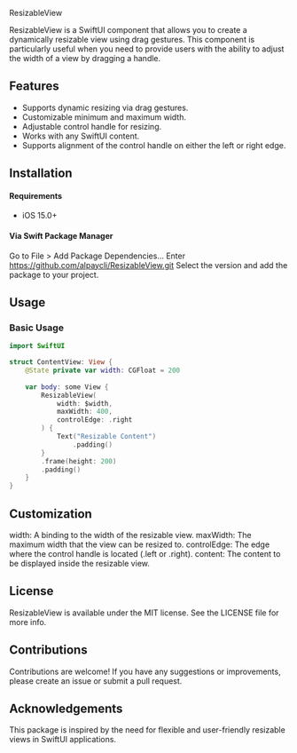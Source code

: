 ResizableView

ResizableView is a SwiftUI component that allows you to create a dynamically resizable view using drag gestures. This component is particularly useful when you need to provide users with the ability to adjust the width of a view by dragging a handle.

## Features

- Supports dynamic resizing via drag gestures.
- Customizable minimum and maximum width.
- Adjustable control handle for resizing.
- Works with any SwiftUI content.
- Supports alignment of the control handle on either the left or right edge.

## Installation

#### Requirements

- iOS 15.0+

#### Via Swift Package Manager

Go to File > Add Package Dependencies...
Enter https://github.com/alpaycli/ResizableView.git
Select the version and add the package to your project.

## Usage

### Basic Usage
```Swift
import SwiftUI

struct ContentView: View {
    @State private var width: CGFloat = 200
    
    var body: some View {
        ResizableView(
            width: $width,
            maxWidth: 400,
            controlEdge: .right
        ) {
            Text("Resizable Content")
                .padding()
        }
        .frame(height: 200)
        .padding()
    }
}
```

## Customization
width: A binding to the width of the resizable view.
maxWidth: The maximum width that the view can be resized to.
controlEdge: The edge where the control handle is located (.left or .right).
content: The content to be displayed inside the resizable view.

## License

ResizableView is available under the MIT license. See the LICENSE file for more info.

## Contributions

Contributions are welcome! If you have any suggestions or improvements, please create an issue or submit a pull request.

## Acknowledgements

This package is inspired by the need for flexible and user-friendly resizable views in SwiftUI applications.
